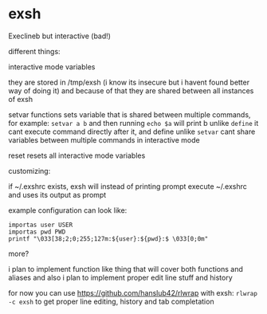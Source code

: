 # exsh
Execlineb but interactive (bad!)

different things:

interactive mode variables

they are stored in /tmp/exsh (i know its insecure but i havent found better way of doing it) and because of that they are shared between all instances of exsh

setvar functions sets variable that is shared between multiple commands, for example:
`setvar a b` and then running `echo $a` will print b
unlike `define` it cant execute command directly after it, and define unlike `setvar` cant share variables between multiple commands in interactive mode

reset resets all interactive mode variables

customizing:

if ~/.exshrc exists, exsh will instead of printing prompt execute ~/.exshrc and uses its output as prompt

example configuration can look like:

```
importas user USER
importas pwd PWD
printf "\033[38;2;0;255;127m:${user}:${pwd}:$ \033[0;0m"
```

more?

i plan to implement function like thing that will cover both functions and aliases and also i plan to implement proper edit line stuff and history

for now you can use https://github.com/hanslub42/rlwrap with exsh: `rlwrap -c exsh` to get proper line editing, history and tab completation
